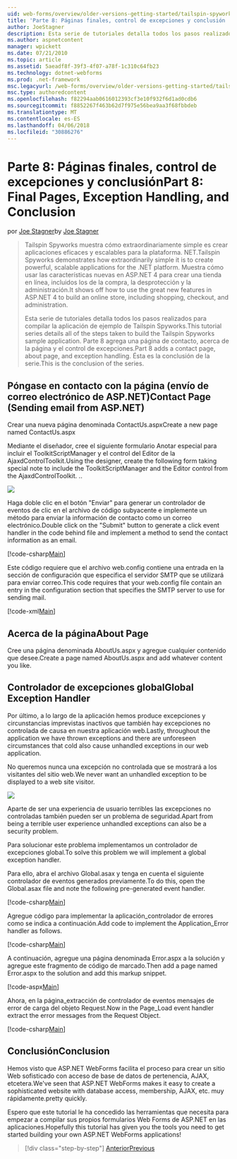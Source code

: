 ```yaml
---
uid: web-forms/overview/older-versions-getting-started/tailspin-spyworks/tailspin-spyworks-part-8
title: 'Parte 8: Páginas finales, control de excepciones y conclusión | Documentos de Microsoft'
author: JoeStagner
description: Esta serie de tutoriales detalla todos los pasos realizados para compilar la aplicación de ejemplo de Tailspin Spyworks. Parte 8 agrega una página de contacto, acerca de la página y la excepción...
ms.author: aspnetcontent
manager: wpickett
ms.date: 07/21/2010
ms.topic: article
ms.assetid: 5aeadf8f-39f3-4f07-a78f-1c310c64fb23
ms.technology: dotnet-webforms
ms.prod: .net-framework
msc.legacyurl: /web-forms/overview/older-versions-getting-started/tailspin-spyworks/tailspin-spyworks-part-8
msc.type: authoredcontent
ms.openlocfilehash: f82294aab0616012393cf3e10f932f6d1ad0cdb6
ms.sourcegitcommit: f8852267f463b62d7f975e56bea9aa3f68fbbdeb
ms.translationtype: MT
ms.contentlocale: es-ES
ms.lasthandoff: 04/06/2018
ms.locfileid: "30886276"
---
```

<a name="part-8-final-pages-exception-handling-and-conclusion"></a><span data-ttu-id="b07ba-104">Parte 8: Páginas finales, control de excepciones y conclusión</span><span class="sxs-lookup"><span data-stu-id="b07ba-104">Part 8: Final Pages, Exception Handling, and Conclusion</span></span>
====================
<span data-ttu-id="b07ba-105">por [Joe Stagner](https://github.com/JoeStagner)</span><span class="sxs-lookup"><span data-stu-id="b07ba-105">by [Joe Stagner](https://github.com/JoeStagner)</span></span>

> <span data-ttu-id="b07ba-106">Tailspin Spyworks muestra cómo extraordinariamente simple es crear aplicaciones eficaces y escalables para la plataforma. NET.</span><span class="sxs-lookup"><span data-stu-id="b07ba-106">Tailspin Spyworks demonstrates how extraordinarily simple it is to create powerful, scalable applications for the .NET platform.</span></span> <span data-ttu-id="b07ba-107">Muestra cómo usar las características nuevas en ASP.NET 4 para crear una tienda en línea, incluidos los de la compra, la desprotección y la administración.</span><span class="sxs-lookup"><span data-stu-id="b07ba-107">It shows off how to use the great new features in ASP.NET 4 to build an online store, including shopping, checkout, and administration.</span></span>
> 
> <span data-ttu-id="b07ba-108">Esta serie de tutoriales detalla todos los pasos realizados para compilar la aplicación de ejemplo de Tailspin Spyworks.</span><span class="sxs-lookup"><span data-stu-id="b07ba-108">This tutorial series details all of the steps taken to build the Tailspin Spyworks sample application.</span></span> <span data-ttu-id="b07ba-109">Parte 8 agrega una página de contacto, acerca de la página y el control de excepciones.</span><span class="sxs-lookup"><span data-stu-id="b07ba-109">Part 8 adds a contact page, about page, and exception handling.</span></span> <span data-ttu-id="b07ba-110">Ésta es la conclusión de la serie.</span><span class="sxs-lookup"><span data-stu-id="b07ba-110">This is the conclusion of the series.</span></span>


## <a id="_Toc260221680"></a>  <span data-ttu-id="b07ba-111">Póngase en contacto con la página (envío de correo electrónico de ASP.NET)</span><span class="sxs-lookup"><span data-stu-id="b07ba-111">Contact Page (Sending email from ASP.NET)</span></span>

<span data-ttu-id="b07ba-112">Crear una nueva página denominada ContactUs.aspx</span><span class="sxs-lookup"><span data-stu-id="b07ba-112">Create a new page named ContactUs.aspx</span></span>

<span data-ttu-id="b07ba-113">Mediante el diseñador, cree el siguiente formulario Anotar especial para incluir el ToolkitScriptManager y el control del Editor de la AjaxdControlToolkit.</span><span class="sxs-lookup"><span data-stu-id="b07ba-113">Using the designer, create the following form taking special note to include the ToolkitScriptManager and the Editor control from the AjaxdControlToolkit.</span></span> <span data-ttu-id="b07ba-114">.</span><span class="sxs-lookup"><span data-stu-id="b07ba-114">.</span></span>

![](tailspin-spyworks-part-8/_static/image1.jpg)

<span data-ttu-id="b07ba-115">Haga doble clic en el botón "Enviar" para generar un controlador de eventos de clic en el archivo de código subyacente e implemente un método para enviar la información de contacto como un correo electrónico.</span><span class="sxs-lookup"><span data-stu-id="b07ba-115">Double click on the "Submit" button to generate a click event handler in the code behind file and implement a method to send the contact information as an email.</span></span>

[!code-csharp[Main](tailspin-spyworks-part-8/samples/sample1.cs)]

<span data-ttu-id="b07ba-116">Este código requiere que el archivo web.config contiene una entrada en la sección de configuración que especifica el servidor SMTP que se utilizará para enviar correo.</span><span class="sxs-lookup"><span data-stu-id="b07ba-116">This code requires that your web.config file contain an entry in the configuration section that specifies the SMTP server to use for sending mail.</span></span>

[!code-xml[Main](tailspin-spyworks-part-8/samples/sample2.xml)]

## <a id="_Toc260221681"></a>  <span data-ttu-id="b07ba-117">Acerca de la página</span><span class="sxs-lookup"><span data-stu-id="b07ba-117">About Page</span></span>

<span data-ttu-id="b07ba-118">Cree una página denominada AboutUs.aspx y agregue cualquier contenido que desee.</span><span class="sxs-lookup"><span data-stu-id="b07ba-118">Create a page named AboutUs.aspx and add whatever content you like.</span></span>

## <a id="_Toc260221682"></a>  <span data-ttu-id="b07ba-119">Controlador de excepciones global</span><span class="sxs-lookup"><span data-stu-id="b07ba-119">Global Exception Handler</span></span>

<span data-ttu-id="b07ba-120">Por último, a lo largo de la aplicación hemos produce excepciones y circunstancias imprevistas inactivos que también hay excepciones no controlada de causa en nuestra aplicación web.</span><span class="sxs-lookup"><span data-stu-id="b07ba-120">Lastly, throughout the application we have thrown exceptions and there are unforeseen circumstances that cold also cause unhandled exceptions in our web application.</span></span>

<span data-ttu-id="b07ba-121">No queremos nunca una excepción no controlada que se mostrará a los visitantes del sitio web.</span><span class="sxs-lookup"><span data-stu-id="b07ba-121">We never want an unhandled exception to be displayed to a web site visitor.</span></span>

![](tailspin-spyworks-part-8/_static/image2.jpg)

<span data-ttu-id="b07ba-122">Aparte de ser una experiencia de usuario terribles las excepciones no controladas también pueden ser un problema de seguridad.</span><span class="sxs-lookup"><span data-stu-id="b07ba-122">Apart from being a terrible user experience unhandled exceptions can also be a security problem.</span></span>

<span data-ttu-id="b07ba-123">Para solucionar este problema implementamos un controlador de excepciones global.</span><span class="sxs-lookup"><span data-stu-id="b07ba-123">To solve this problem we will implement a global exception handler.</span></span>

<span data-ttu-id="b07ba-124">Para ello, abra el archivo Global.asax y tenga en cuenta el siguiente controlador de eventos generados previamente.</span><span class="sxs-lookup"><span data-stu-id="b07ba-124">To do this, open the Global.asax file and note the following pre-generated event handler.</span></span>

[!code-csharp[Main](tailspin-spyworks-part-8/samples/sample3.cs)]

<span data-ttu-id="b07ba-125">Agregue código para implementar la aplicación\_controlador de errores como se indica a continuación.</span><span class="sxs-lookup"><span data-stu-id="b07ba-125">Add code to implement the Application\_Error handler as follows.</span></span>

[!code-csharp[Main](tailspin-spyworks-part-8/samples/sample4.cs)]

<span data-ttu-id="b07ba-126">A continuación, agregue una página denominada Error.aspx a la solución y agregue este fragmento de código de marcado.</span><span class="sxs-lookup"><span data-stu-id="b07ba-126">Then add a page named Error.aspx to the solution and add this markup snippet.</span></span>

[!code-aspx[Main](tailspin-spyworks-part-8/samples/sample5.aspx)]

<span data-ttu-id="b07ba-127">Ahora, en la página\_extracción de controlador de eventos mensajes de error de carga del objeto Request.</span><span class="sxs-lookup"><span data-stu-id="b07ba-127">Now in the Page\_Load event handler extract the error messages from the Request Object.</span></span>

[!code-csharp[Main](tailspin-spyworks-part-8/samples/sample6.cs)]

## <a id="_Toc260221683"></a>  <span data-ttu-id="b07ba-128">Conclusión</span><span class="sxs-lookup"><span data-stu-id="b07ba-128">Conclusion</span></span>

<span data-ttu-id="b07ba-129">Hemos visto que ASP.NET WebForms facilita el proceso para crear un sitio Web sofisticado con acceso de base de datos de pertenencia, AJAX, etcetera.</span><span class="sxs-lookup"><span data-stu-id="b07ba-129">We've seen that ASP.NET WebForms makes it easy to create a sophisticated website with database access, membership, AJAX, etc.</span></span> <span data-ttu-id="b07ba-130">muy rápidamente.</span><span class="sxs-lookup"><span data-stu-id="b07ba-130">pretty quickly.</span></span>

<span data-ttu-id="b07ba-131">Espero que este tutorial le ha concedido las herramientas que necesita para empezar a compilar sus propios formularios Web Forms de ASP.NET en las aplicaciones.</span><span class="sxs-lookup"><span data-stu-id="b07ba-131">Hopefully this tutorial has given you the tools you need to get started building your own ASP.NET WebForms applications!</span></span>

> [!div class="step-by-step"]
> [<span data-ttu-id="b07ba-132">Anterior</span><span class="sxs-lookup"><span data-stu-id="b07ba-132">Previous</span></span>](tailspin-spyworks-part-7.md)
